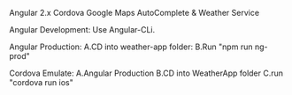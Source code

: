 Angular 2.x Cordova Google Maps AutoComplete & Weather Service

Angular Development:
Use Angular-CLi.

Angular Production:
A.CD into weather-app folder:
B.Run "npm run ng-prod"

Cordova Emulate:
A.Angular Production
B.CD into WeatherApp folder
C.run "cordova run ios" 


